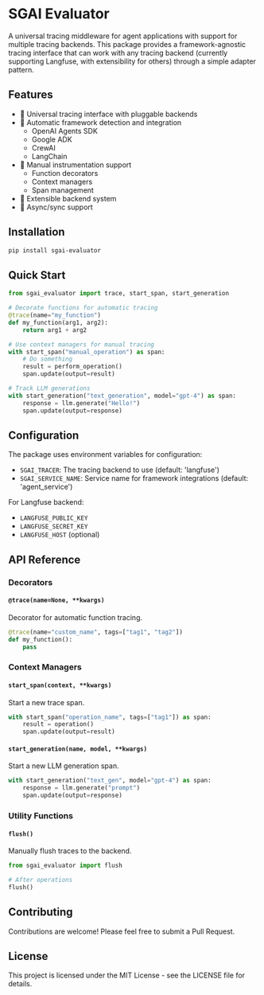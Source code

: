 # SGAI Evaluator

A universal tracing middleware for agent applications with support for multiple tracing backends. This package provides a framework-agnostic tracing interface that can work with any tracing backend (currently supporting Langfuse, with extensibility for others) through a simple adapter pattern.

## Features

- 🔄 Universal tracing interface with pluggable backends
- 🤖 Automatic framework detection and integration
  - OpenAI Agents SDK
  - Google ADK
  - CrewAI
  - LangChain
- 🎯 Manual instrumentation support
  - Function decorators
  - Context managers
  - Span management
- 🔌 Extensible backend system
- 🚀 Async/sync support

## Installation

```bash
pip install sgai-evaluator
```

## Quick Start

```python
from sgai_evaluator import trace, start_span, start_generation

# Decorate functions for automatic tracing
@trace(name="my_function")
def my_function(arg1, arg2):
    return arg1 + arg2

# Use context managers for manual tracing
with start_span("manual_operation") as span:
    # Do something
    result = perform_operation()
    span.update(output=result)

# Track LLM generations
with start_generation("text_generation", model="gpt-4") as span:
    response = llm.generate("Hello!")
    span.update(output=response)
```

## Configuration

The package uses environment variables for configuration:

- `SGAI_TRACER`: The tracing backend to use (default: 'langfuse')
- `SGAI_SERVICE_NAME`: Service name for framework integrations (default: 'agent_service')

For Langfuse backend:
- `LANGFUSE_PUBLIC_KEY`
- `LANGFUSE_SECRET_KEY`
- `LANGFUSE_HOST` (optional)

## API Reference

### Decorators

#### `@trace(name=None, **kwargs)`

Decorator for automatic function tracing.

```python
@trace(name="custom_name", tags=["tag1", "tag2"])
def my_function():
    pass
```

### Context Managers

#### `start_span(context, **kwargs)`

Start a new trace span.

```python
with start_span("operation_name", tags=["tag1"]) as span:
    result = operation()
    span.update(output=result)
```

#### `start_generation(name, model, **kwargs)`

Start a new LLM generation span.

```python
with start_generation("text_gen", model="gpt-4") as span:
    response = llm.generate("prompt")
    span.update(output=response)
```

### Utility Functions

#### `flush()`

Manually flush traces to the backend.

```python
from sgai_evaluator import flush

# After operations
flush()
```

## Contributing

Contributions are welcome! Please feel free to submit a Pull Request.

## License

This project is licensed under the MIT License - see the LICENSE file for details. 